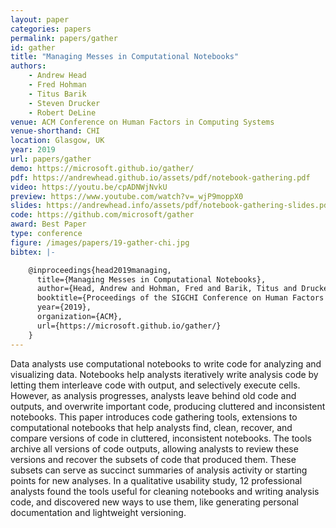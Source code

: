 ```yaml
---
layout: paper
categories: papers
permalink: papers/gather
id: gather
title: "Managing Messes in Computational Notebooks"
authors: 
    - Andrew Head
    - Fred Hohman
    - Titus Barik
    - Steven Drucker
    - Robert DeLine
venue: ACM Conference on Human Factors in Computing Systems
venue-shorthand: CHI
location: Glasgow, UK
year: 2019
url: papers/gather
demo: https://microsoft.github.io/gather/
pdf: https://andrewhead.github.io/assets/pdf/notebook-gathering.pdf
video: https://youtu.be/cpADNWjNvkU
preview: https://www.youtube.com/watch?v=_wjP9moppX0
slides: https://andrewhead.info/assets/pdf/notebook-gathering-slides.pdf
code: https://github.com/microsoft/gather
award: Best Paper
type: conference
figure: /images/papers/19-gather-chi.jpg
bibtex: |-

    @inproceedings{head2019managing,
      title={Managing Messes in Computational Notebooks},
      author={Head, Andrew and Hohman, Fred and Barik, Titus and Drucker, Steven M. and DeLine, Rob},
      booktitle={Proceedings of the SIGCHI Conference on Human Factors in Computing Systems},
      year={2019},
      organization={ACM},
      url={https://microsoft.github.io/gather/}
    }
---
```


Data analysts use computational notebooks to write code for analyzing and visualizing data. 
Notebooks help analysts iteratively write analysis code by letting them interleave code with output, and selectively execute cells.
However, as analysis progresses, analysts leave behind old code and outputs, and overwrite important code, producing cluttered and inconsistent notebooks. 
This paper introduces code gathering tools, extensions to computational notebooks that help analysts find, clean, recover, and compare versions of code in cluttered, inconsistent notebooks.
The tools archive all versions of code outputs, allowing analysts to review these versions and recover the subsets of code that produced them.
These subsets can serve as succinct summaries of analysis activity or starting points for new analyses.
In a qualitative usability study, 12 professional analysts found the tools useful for cleaning notebooks and writing analysis code, and discovered new ways to use them, like generating personal documentation and lightweight versioning.
